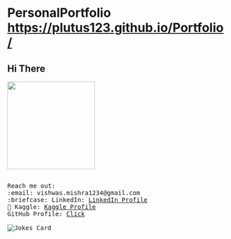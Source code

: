 # PersonalPortfolio https://plutus123.github.io/Portfolio/
</div>
<div>
<h2> Hi There </h2>
<img src="https://c.tenor.com/mw0Zuc8nL50AAAAC/garfield-waving.gif" height=200 >
</div>
 <div>
 <p>
  <samp>
  <br>
    Reach me out:<br>
       :email:	vishwas.mishra1234@gmail.com <br>
      :briefcase: LinkedIn:  <a href="https://www.linkedin.com/in/vishwas-mishra-742192259/">LinkedIn Profile</a> <br>
     📓 Kaggle: <a href="https://www.kaggle.com/vishwasmishra1234">Kaggle Profile</a><br>
   GitHub Profile: <a href="https://github.com/plutus123"> Click</a><br><br>
<img src="https://readme-jokes.vercel.app/api?theme=solidBlue" alt="Jokes Card" > <br>
</samp>
</p>
</div>
